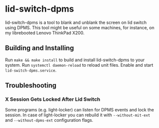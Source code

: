 # lid-switch-dpms

lid-switch-dpms is a tool to blank and unblank the screen on lid switch using DPMS. This tool might
be useful on some machines, for instance, on my librebooted Lenovo ThinkPad X200.

## Building and Installing

Run `make && make install` to build and install lid-switch-dpms to your system.
Run `systemctl daemon-reload` to reload unit files.
Enable and start `lid-switch-dpms.service`.

## Troubleshooting

### X Session Gets Locked After Lid Switch

Some programs (e.g. light-locker) can listen for DPMS events and lock the session.
In case of light-locker you can rebuild it with `--without-mit-ext` and `--without-dpms-ext`
configuration flags.
